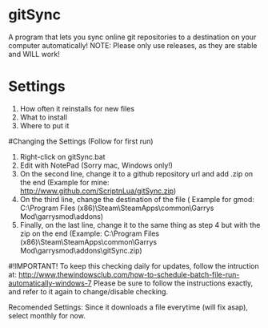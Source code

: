 # gitSync
A program that lets you sync online git repositories to a destination on your computer automatically!
NOTE: Please only use releases, as they are stable and WILL work!

# Settings
  1. How often it reinstalls for new files
  2. What to install
  3. Where to put it
  
#Changing the Settings (Follow for first run)
  1. Right-click on gitSync.bat
  2. Edit with NotePad (Sorry mac, Windows only!)
  3. On the second line, change it to a github repository url and add .zip on the end (Example for mine: http://www.github.com/ScriptnLua/gitSync.zip)
  4. On the third line, change the destination of the file ( Example for gmod: C:\Program Files (x86)\Steam\SteamApps\common\Garrys Mod\garrysmod\addons)
  5. Finally, on the last line, change it to the same thing as step 4 but with the zip on the end (Example: C:\Program Files (x86)\Steam\SteamApps\common\Garrys Mod\garrysmod\addons\gitSync.zip)

#!IMPORTANT!
To keep this checking daily for updates, follow the intruction at: http://www.thewindowsclub.com/how-to-schedule-batch-file-run-automatically-windows-7
Please be sure to follow the instructions exactly, and refer to it again to change/disable checking.

Recomended Settings:
Since it downloads a file everytime (will fix asap), select monthly for now.
